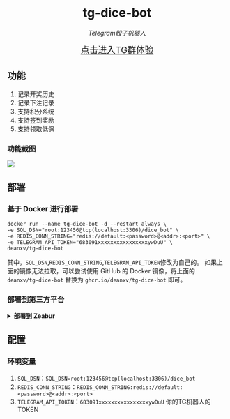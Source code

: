 <div align="center">

# tg-dice-bot

_Telegram骰子机器人_

<a href="https://t.me/+HOSNzxTdUnIxNjdl" style="font-size: 20px;">点击进入TG群体验</a>

</div>

## 功能
1. 记录开奖历史
2. 记录下注记录
3. 支持积分系统
4. 支持签到奖励
5. 支持领取低保
### 功能截图
![](https://pic.imgdb.cn/item/656ab926c458853aef16942b.jpg)

## 部署
### 基于 Docker 进行部署
```shell
docker run --name tg-dice-bot -d --restart always \
-e SQL_DSN="root:123456@tcp(localhost:3306)/dice_bot" \
-e REDIS_CONN_STRING="redis://default:<password>@<addr>:<port>" \
-e TELEGRAM_API_TOKEN="683091xxxxxxxxxxxxxxxxywDuU" \
deanxv/tg-dice-bot
```
其中，`SQL_DSN`,`REDIS_CONN_STRING`,`TELEGRAM_API_TOKEN`修改为自己的。
如果上面的镜像无法拉取，可以尝试使用 GitHub 的 Docker 镜像，将上面的 `deanxv/tg-dice-bot` 替换为 `ghcr.io/deanxv/tg-dice-bot` 即可。


### 部署到第三方平台

<details>
<summary><strong>部署到 Zeabur</strong></summary>
<div>

> Zeabur 的服务器在国外，自动解决了网络的问题，同时免费的额度也足够个人使用

1. 首先 fork 一份代码。
2. 进入 [Zeabur](https://zeabur.com?referralCode=deanxv)，登录，进入控制台。
3. 新建一个 Project，在 Service -> Add Service 选择 Marketplace，选择 MySQL，并记下连接参数（用户名、密码、地址、端口）。
4. 使用mysql视图化工具连接mysql，运行 ```create database `dice_bot` ``` 创建数据库。
5. 在 Service -> Add Service，选择 Git（第一次使用需要先授权），选择你 fork 的仓库。
6. Deploy 会自动开始，先取消。
7. 添加环境变量
   
   `SQL_DSN`:`<username>:<password>@tcp(<addr>:<port>)/dice_bot`

   `REDIS_CONN_STRING`:`redis://default:<password>@<addr>:<port>`

   `TELEGRAM_API_TOKEN`:`你的TG机器人的TOKEN`
   
   保存。
9. 选择 Redeploy。

</div>
</details>

## 配置

### 环境变量

1. `SQL_DSN`：`SQL_DSN=root:123456@tcp(localhost:3306)/dice_bot`
2. `REDIS_CONN_STRING`：`REDIS_CONN_STRING:redis://default:<password>@<addr>:<port>`
3. `TELEGRAM_API_TOKEN`：`683091xxxxxxxxxxxxxxxxywDuU` 你的TG机器人的TOKEN

